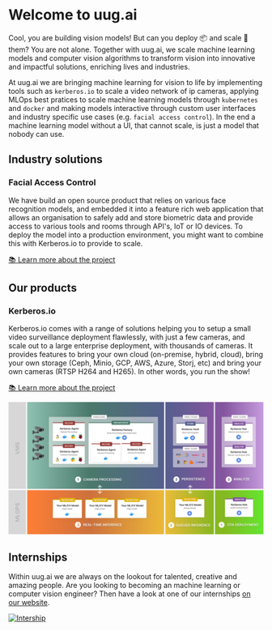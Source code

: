 # Welcome to uug.ai

Cool, you are building vision models! But can you deploy 📦 and scale 🚀 them? You are not alone. Together with uug.ai, we scale machine learning models and computer vision algorithms to transform vision into innovative and impactful solutions, enriching lives and industries.

At uug.ai we are bringing machine learning for vision to life by implementing tools such as `kerberos.io` to scale a video network of ip cameras, applying MLOps best pratices to scale machine learning models through `kubernetes` and `docker` and making models interactive through custom user interfaces and industry specific use cases (e.g. `facial access control`). In the end a machine learning model without a UI, that cannot scale, is just a model that nobody can use.

## Industry solutions

### Facial Access Control
We have build an open source product that relies on various face recognition models, and embedded it into a feature rich web application that allows an organisation to safely add and store biometric data and provide access to various tools and rooms through API's, IoT or IO devices. To deploy the model into a production environment, you might want to combine this with Kerberos.io to provide to scale.

[📚 Learn more about the project](https://github.com/uug-ai/facial-access-control)

## Our products

### Kerberos.io

Kerberos.io comes with a range of solutions helping you to setup a small video surveillance deployment flawlessly, with just a few cameras, and scale out to a large enterprise deployment, with thousands of cameras. It provides features to bring your own cloud (on-premise, hybrid, cloud), bring your own storage (Ceph, Minio, GCP, AWS, Azure, Storj, etc) and bring your own cameras (RTSP H264 and H265). In other words, you run the show!

[📚 Learn more about the project](https://github.com/kerberos-io)

[![Prologue - How it works](https://github.com/kerberos-io/.github/blob/main/profile/Prologue%20-%20How%20it%20works.svg)](https://doc.kerberos.io/prologue/deployments/)

## Internships

Within uug.ai we are always on the lookout for talented, creative and amazing people. Are you looking to becoming an machine learning or computer vision engineer? Then have a look at one of our internships [on our website](https://uug.ai/about/).

[![Intership](https://img.youtube.com/vi/cLYdl1UKV4o/0.jpg)](https://www.youtube.com/watch?v=cLYdl1UKV4o)
